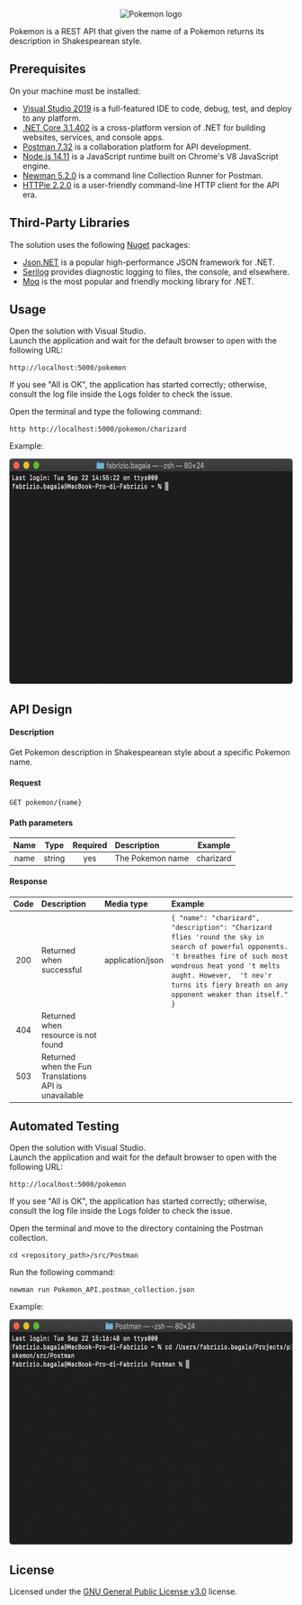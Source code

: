 <p align="center">
	<img src="https://upload.wikimedia.org/wikipedia/commons/thumb/9/98/International_Pok%C3%A9mon_logo.svg/320px-International_Pok%C3%A9mon_logo.svg.png" alt="Pokemon logo" />
</p>

Pokemon is a REST API that given the name of a Pokemon returns its description in Shakespearean style.

## Prerequisites

On your machine must be installed:

- [Visual Studio 2019](https://visualstudio.microsoft.com/) is a full-featured IDE to code, debug, test, and deploy to any platform.
- [.NET Core 3.1.402](https://dotnet.microsoft.com/) is a cross-platform version of .NET for building websites, services, and console apps.
- [Postman 7.32](https://www.postman.com/) is a collaboration platform for API development.
- [Node.js 14.11](https://nodejs.org/en/) is a JavaScript runtime built on Chrome's V8 JavaScript engine.
- [Newman 5.2.0](https://learning.postman.com/docs/running-collections/using-newman-cli/command-line-integration-with-newman/#:~:text=Newman%20is%20a%20command%20line,integration%20servers%20and%20build%20systems.) is a command line Collection Runner for Postman.
- [HTTPie 2.2.0](https://httpie.org/) is a user-friendly command-line HTTP client for the API era.

## Third-Party Libraries

The solution uses the following [Nuget](https://www.nuget.org/) packages:
- [Json.NET](https://www.newtonsoft.com/json) is a popular high-performance JSON framework for .NET.
- [Serilog](https://serilog.net/) provides diagnostic logging to files, the console, and elsewhere.
- [Moq](https://github.com/moq/moq4) is the most popular and friendly mocking library for .NET.

## Usage

Open the solution with Visual Studio.
<br />
Launch the application and wait for the default browser to open with the following URL:

    http://localhost:5000/pokemon

If you see "All is OK", the application has started correctly; otherwise, consult the log file inside the Logs folder to check the issue.

Open the terminal and type the following command:

    http http://localhost:5000/pokemon/charizard

Example:

<p align="center">
	<img src="resources/httpie.gif" alt="HTTPie" width="600" height="400" />
</p>

## API Design

#### Description

  Get Pokemon description in Shakespearean style about a specific Pokemon name.

  #### Request

    GET pokemon/{name}

  #### Path parameters

  | Name   | Type   | Required  | Description      | Example   |
  | :----: | :----: | :----:    | :---             | :----:    |
  | name   | string | yes       | The Pokemon name | charizard |

  #### Response

  | Code   | Description  | Media type | Example |
  | :----: | :---      | :---       | :---    |
  | 200    | Returned when successful | application/json | `{ "name": "charizard", "description": "Charizard flies 'round the sky in search of powerful opponents. 't breathes fire of such most wondrous heat yond 't melts aught. However,  't nev'r turns its fiery breath on any opponent weaker than itself." }` |
  | 404    | Returned when resource is not found | | |
  | 503    | Returned when the Fun Translations API is unavailable | | |

## Automated Testing

Open the solution with Visual Studio.
<br />
Launch the application and wait for the default browser to open with the following URL:

    http://localhost:5000/pokemon

If you see "All is OK", the application has started correctly; otherwise, consult the log file inside the Logs folder to check the issue.

Open the terminal and move to the directory containing the Postman collection.

    cd <repository_path>/src/Postman

Run the following command:

    newman run Pokemon_API.postman_collection.json

Example:

<p align="center">
	<img src="resources/newman.gif" alt="Newman" width="600" height="400" />
</p>

## License

Licensed under the [GNU General Public License v3.0](LICENSE) license.
